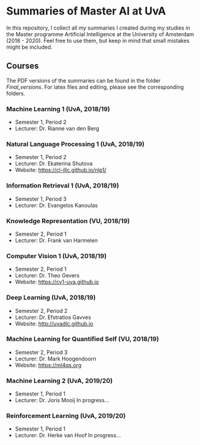 # Summaries of Master AI at UvA

In this repository, I collect all my summaries I created during my studies in the Master programme Artificial Intelligence at the University of Amsterdam (2018 - 2020). Feel free to use them, but keep in mind that small mistakes might be included.

## Courses

The PDF versions of the summaries can be found in the folder _Final_versions_. For latex files and editing, please see the corresponding folders.

### Machine Learning 1 (UvA, 2018/19)
* Semester 1, Period 2
* Lecturer: Dr. Rianne van den Berg

### Natural Language Processing 1 (UvA, 2018/19)
* Semester 1, Period 2
* Lecturer: Dr. Ekaterina Shutova
* Website: https://cl-illc.github.io/nlp1/

### Information Retrieval 1 (UvA, 2018/19)
* Semester 1, Period 3
* Lecturer: Dr. Evangelos Kanoulas

### Knowledge Representation (VU, 2018/19)
* Semester 2, Period 1
* Lecturer: Dr. Frank van Harmelen

### Computer Vision 1 (UvA, 2018/19)
* Semester 2, Period 1
* Lecturer: Dr. Theo Gevers
* Website: https://cv1-uva.github.io 

### Deep Learning (UvA, 2018/19)
* Semester 2, Period 2
* Lecturer: Dr. Efstratios Gavves
* Website: http://uvadlc.github.io

### Machine Learning for Quantified Self (VU, 2018/19)
* Semester 2, Period 3
* Lecturer: Dr. Mark Hoogendoorn
* Website: https://ml4qs.org

### Machine Learning 2 (UvA, 2019/20)
* Semester 1, Period 1
* Lecturer: Dr. Joris Mooij
In progress...

### Reinforcement Learning (UvA, 2019/20)
* Semester 1, Period 1
* Lecturer: Dr. Herke van Hoof
In progress...

